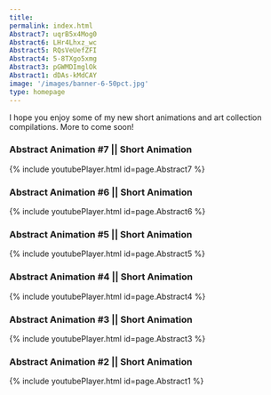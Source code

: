 ```yaml
---
title: 
permalink: index.html
Abstract7: uqrB5x4Mog0
Abstract6: LHr4Lhxz_wc
Abstract5: RQsVeUefZFI
Abstract4: 5-8TXgo5xmg
Abstract3: pGWMDImglOk
Abstract1: dDAs-kMdCAY
image: '/images/banner-6-50pct.jpg'
type: homepage
---
```


I hope you enjoy some of my new short animations and art collection compilations. More to come soon!

### Abstract Animation #7 || Short Animation
{% include youtubePlayer.html id=page.Abstract7 %}  

### Abstract Animation #6 || Short Animation
{% include youtubePlayer.html id=page.Abstract6 %}  

### Abstract Animation #5 || Short Animation
{% include youtubePlayer.html id=page.Abstract5 %}  
  
### Abstract Animation #4 || Short Animation
{% include youtubePlayer.html id=page.Abstract4 %}  
  
### Abstract Animation #3 || Short Animation
{% include youtubePlayer.html id=page.Abstract3 %}  
  
### Abstract Animation #2 || Short Animation
{% include youtubePlayer.html id=page.Abstract1 %}  
